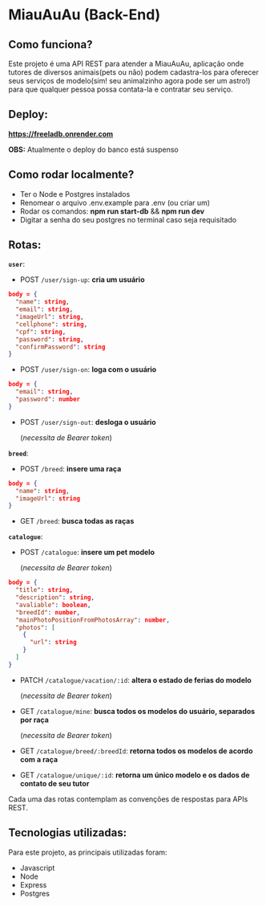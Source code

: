 # MiauAuAu (Back-End)

## Como funciona?

Este projeto é uma API REST para atender a MiauAuAu, aplicação onde tutores de diversos animais(pets ou não) podem cadastra-los para oferecer seus serviços de modelo(sim! seu animalzinho agora pode ser um astro!) para que qualquer pessoa possa contata-la e contratar seu serviço.

## Deploy:

**https://freeladb.onrender.com**

**OBS:** Atualmente o deploy do banco está suspenso

## Como rodar localmente?

- Ter o Node e Postgres instalados
- Renomear o arquivo .env.example para .env (ou criar um)
- Rodar os comandos: **npm run start-db** && **npm run dev**
- Digitar a senha do seu postgres no terminal caso seja requisitado

## Rotas:

**`user`**:

- POST `/user/sign-up`: **cria um usuário**

```json
body = {
  "name": string,
  "email": string,
  "imageUrl": string,
  "cellphone": string,
  "cpf": string,
  "password": string,
  "confirmPassword": string
}
```

- POST `/user/sign-on`: **loga com o usuário**

```json
body = {
  "email": string,
  "password": number
}
```

- POST `/user/sign-out`: **desloga o usuário**

  (_necessita de Bearer token_)

**`breed`**:

- POST `/breed`: **insere uma raça**

```json
body = {
  "name": string,
  "imageUrl": string
}
```

- GET `/breed`: **busca todas as raças**

**`catalogue`**:

- POST `/catalogue`: **insere um pet modelo**

  (_necessita de Bearer token_)

```json
body = {
  "title": string,
  "description": string,
  "avaliable": boolean,
  "breedId": number,
  "mainPhotoPositionFromPhotosArray": number,
  "photos": [
    {
      "url": string
    }
  ]
}
```

- PATCH `/catalogue/vacation/:id`: **altera o estado de ferias do modelo**

  (_necessita de Bearer token_)

- GET `/catalogue/mine`: **busca todos os modelos do usuário, separados por raça**

  (_necessita de Bearer token_)

- GET `/catalogue/breed/:breedId`: **retorna todos os modelos de acordo com a raça**

- GET `/catalogue/unique/:id`: **retorna um único modelo e os dados de contato de seu tutor**

Cada uma das rotas contemplam as convenções de respostas para APIs REST.

## Tecnologias utilizadas:

Para este projeto, as principais utilizadas foram:

- Javascript
- Node
- Express
- Postgres
